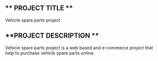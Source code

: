 ## ** PROJECT TITLE **

Vehicle spare parts project

## **PROJECT DESCRIPTION **

Vehicle spare parts project is a web based and e-commerce project that help to purchase vehicle spare parts online.